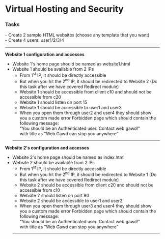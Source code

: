 <h1> Virtual Hosting and Security </h1>

<h3>Tasks</h3>
- Create 2 sample HTML websites (choose any template that you want) <br>
- Create 4 users: user1/2/3/4
  <hr>
  
<strong> Website 1 configuration and accesses </strong>

- Website 1's home page should be named as website1.html
- Website 1 should be available from 2 IPs
  - From 1<sup>st</sup> IP, it should be directly accessible
  - But when you hit the 2<sup>nd</sup> IP, it should be redirected to Website 2 (Do this task after we have covered Redirect module)
  - Website 1 should be accessible from client c10 and should not be accessible from c20
  - Website 1 should listen on port 15
  - Website 1 should be accessible to user1 and user3
  - When you open them through user2 and user4 they should show you a custom made error Forbidden page which should contain the following message: <br>"You should be an Authenticated user. Contact web gawd!" <br> with title as "Web Gawd can stop you anywhere"
  <hr>

<strong> Website 2's configuration and accesses </strong>

- Website 2's home page should be named as index.html
- Website 2 should be available from 2 IPs
  - From 1<sup>st</sup> IP, it should be directly accessible
  - But when you hit the 2<sup>nd</sup> IP, it should be redirected to Website 1 (Do this task after we have covered Redirect module)
  - Website 2 should be accessible from client c20 and should not be accessible from c10
  - Website 2 should listen on port 80
  - Website 2 should be accessible to user1 and user2
  - When you open them through user3 and user4 they should show you a custom made error Forbidden page which should contain the following message: <br>"You should be an Authenticated user. Contact web gawd!" <br> with title as "Web Gawd can stop you anywhere"
  <hr>
